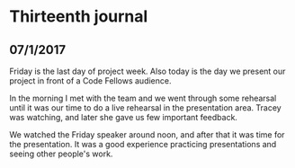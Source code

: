 # Thirteenth journal

## 07/1/2017

Friday is the last day of project week. Also today is the day we present our project in front of a Code Fellows audience.

In the morning I met with the team and we went through some rehearsal until it was our time to do a live rehearsal in the presentation area. Tracey was watching, and later she gave us few important feedback.

We watched the Friday speaker around noon, and after that it was time for the presentation.
It was a good experience practicing presentations and seeing other people's work.
